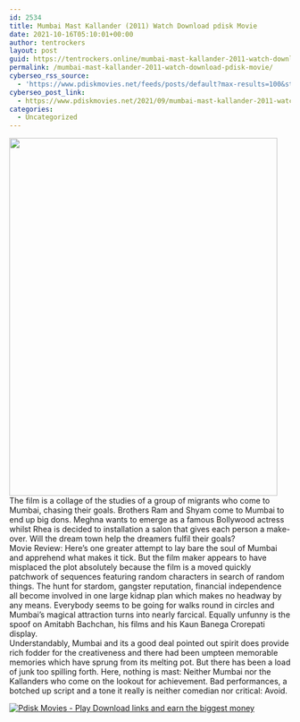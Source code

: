 ```yaml
---
id: 2534
title: Mumbai Mast Kallander (2011) Watch Download pdisk Movie
date: 2021-10-16T05:10:01+00:00
author: tentrockers
layout: post
guid: https://tentrockers.online/mumbai-mast-kallander-2011-watch-download-pdisk-movie/
permalink: /mumbai-mast-kallander-2011-watch-download-pdisk-movie/
cyberseo_rss_source:
  - 'https://www.pdiskmovies.net/feeds/posts/default?max-results=100&start-index=301'
cyberseo_post_link:
  - https://www.pdiskmovies.net/2021/09/mumbai-mast-kallander-2011-watch.html
categories:
  - Uncategorized
---
```

<div class="separator">
  <a href="https://1.bp.blogspot.com/-4_zsKtlqNVw/YUiQSDh3EQI/AAAAAAAAAQM/ioM61CXbKo839IXm9udb8U83TDeoGmj6gCLcBGAsYHQ/s1600/frg.jpg" imageanchor="1"><img loading="lazy" border="0" data-original-height="1600" data-original-width="1200" height="640" src="https://1.bp.blogspot.com/-4_zsKtlqNVw/YUiQSDh3EQI/AAAAAAAAAQM/ioM61CXbKo839IXm9udb8U83TDeoGmj6gCLcBGAsYHQ/w480-h640/frg.jpg" width="480" /></a>
</div>



<div>
  <div>
    <span>The film is a collage of the studies of a group of migrants who come to Mumbai, chasing their goals. Brothers Ram and Shyam come to Mumbai to end up big dons. Meghna wants to emerge as a famous Bollywood actress whilst Rhea is decided to installation a salon that gives each person a make-over. Will the dream town help the dreamers fulfil their goals?</span>
  </div>
  
  <div>
    <span>Movie Review: Here&#8217;s one greater attempt to lay bare the soul of Mumbai and apprehend what makes it tick. But the film maker appears to have misplaced the plot absolutely because the film is a moved quickly patchwork of sequences featuring random characters in search of random things. The hunt for stardom, gangster reputation, financial independence all become involved in one large kidnap plan which makes no headway by any means. Everybody seems to be going for walks round in circles and Mumbai&#8217;s magical attraction turns into nearly farcical. Equally unfunny is the spoof on Amitabh Bachchan, his films and his Kaun Banega Crorepati display.</span>
  </div>
  
  <div>
    <span>Understandably, Mumbai and its a good deal pointed out spirit does provide rich fodder for the creativeness and there had been umpteen memorable memories which have sprung from its melting pot. But there has been a load of junk too spilling forth. Here, nothing is mast: Neither Mumbai nor the Kallanders who come on the lookout for achievement. Bad performances, a botched up script and a tone it really is neither comedian nor critical: Avoid.</span>
  </div>
</div>

[![](https://1.bp.blogspot.com/-a93bp85aB6g/YUXjACCiX3I/AAAAAAAAbQE/GHmPI7h0af0tqn6tYzd0cdrDv9Hu9LUSACLcBGAsYHQ/s16000/Play_it_New-removebg-preview.png "Pdisk Movies - Play Download links and earn the biggest money")](https://kofilink.com/1/bnYybDY1MDAwbzVr?dn=1)